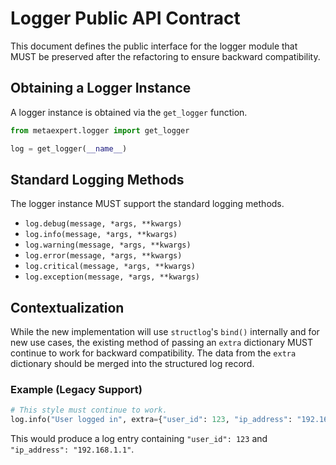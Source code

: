 # Logger Public API Contract

This document defines the public interface for the logger module that MUST be preserved after the refactoring to ensure backward compatibility.

## Obtaining a Logger Instance

A logger instance is obtained via the `get_logger` function.

```python
from metaexpert.logger import get_logger

log = get_logger(__name__)
```

## Standard Logging Methods

The logger instance MUST support the standard logging methods.

- `log.debug(message, *args, **kwargs)`
- `log.info(message, *args, **kwargs)`
- `log.warning(message, *args, **kwargs)`
- `log.error(message, *args, **kwargs)`
- `log.critical(message, *args, **kwargs)`
- `log.exception(message, *args, **kwargs)`

## Contextualization

While the new implementation will use `structlog`'s `bind()` internally and for new use cases, the existing method of passing an `extra` dictionary MUST continue to work for backward compatibility. The data from the `extra` dictionary should be merged into the structured log record.

### Example (Legacy Support)

```python
# This style must continue to work.
log.info("User logged in", extra={"user_id": 123, "ip_address": "192.168.1.1"})
```

This would produce a log entry containing `"user_id": 123` and `"ip_address": "192.168.1.1"`.
